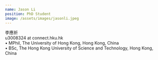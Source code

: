 ```yaml
---
name: Jason Li  
position: PhD Student  
image: /assets/images/jasonli.jpeg
---
```

李應祈    
u3008324 at connect.hku.hk  
• MPhil, The University of Hong Kong, Hong Kong, China  
• BSc, The Hong Kong University of Science and Technology, Hong Kong, China  

